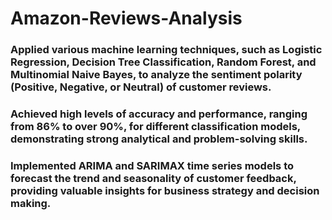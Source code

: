 # Amazon-Reviews-Analysis

### Applied various machine learning techniques, such as Logistic Regression, Decision Tree Classification, Random Forest, and Multinomial Naive Bayes, to analyze the sentiment polarity (Positive, Negative, or Neutral) of customer reviews.
### Achieved high levels of accuracy and performance, ranging from 86% to over 90%, for different classification models, demonstrating strong analytical and problem-solving skills. 
### Implemented ARIMA and SARIMAX time series models to forecast the trend and seasonality of customer feedback, providing valuable insights for business strategy and decision making.
